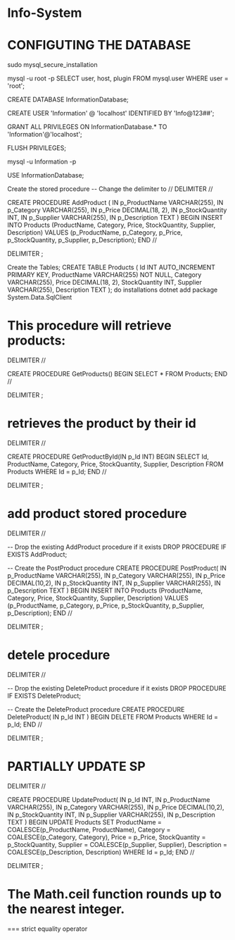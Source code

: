 # Info-System
# CONFIGUTING THE DATABASE
sudo mysql_secure_installation

mysql -u root -p
SELECT user, host, plugin FROM mysql.user WHERE user = 'root';

CREATE DATABASE InformationDatabase;

CREATE USER 'Information' @ 'localhost' IDENTIFIED BY 'Info@123##';

GRANT ALL PRIVILEGES ON InformationDatabase.* TO 'Information'@'localhost';

FLUSH PRIVILEGES;

mysql -u Information -p

USE InformationDatabase;

Create the stored procedure
-- Change the delimiter to //
DELIMITER //

CREATE PROCEDURE AddProduct (
    IN p_ProductName VARCHAR(255),
    IN p_Category VARCHAR(255),
    IN p_Price DECIMAL(18, 2),
    IN p_StockQuantity INT,
    IN p_Supplier VARCHAR(255),
    IN p_Description TEXT
)
BEGIN
    INSERT INTO Products (ProductName, Category, Price, StockQuantity, Supplier, Description)
    VALUES (p_ProductName, p_Category, p_Price, p_StockQuantity, p_Supplier, p_Description);
END //

DELIMITER ;

Create the Tables;
CREATE TABLE Products (
    Id INT AUTO_INCREMENT PRIMARY KEY,
    ProductName VARCHAR(255) NOT NULL,
    Category VARCHAR(255),
    Price DECIMAL(18, 2),
    StockQuantity INT,
    Supplier VARCHAR(255),
    Description TEXT
);
do installations
dotnet add package System.Data.SqlClient
# This procedure will retrieve products:
DELIMITER //

CREATE PROCEDURE GetProducts()
BEGIN
    SELECT * FROM Products;
END //

DELIMITER ;
# retrieves the product by their id
DELIMITER //

CREATE PROCEDURE GetProductById(IN p_Id INT)
BEGIN
    SELECT 
        Id,
        ProductName,
        Category,
        Price,
        StockQuantity,
        Supplier,
        Description
    FROM 
        Products
    WHERE 
        Id = p_Id;
END //

DELIMITER ;
# add product stored procedure
DELIMITER //

-- Drop the existing AddProduct procedure if it exists
DROP PROCEDURE IF EXISTS AddProduct;

-- Create the PostProduct procedure
CREATE PROCEDURE PostProduct(
    IN p_ProductName VARCHAR(255),
    IN p_Category VARCHAR(255),
    IN p_Price DECIMAL(10,2),
    IN p_StockQuantity INT,
    IN p_Supplier VARCHAR(255),
    IN p_Description TEXT
)
BEGIN
    INSERT INTO Products (ProductName, Category, Price, StockQuantity, Supplier, Description)
    VALUES (p_ProductName, p_Category, p_Price, p_StockQuantity, p_Supplier, p_Description);
END //

DELIMITER ;
# detele procedure
DELIMITER //

-- Drop the existing DeleteProduct procedure if it exists
DROP PROCEDURE IF EXISTS DeleteProduct;

-- Create the DeleteProduct procedure
CREATE PROCEDURE DeleteProduct(
    IN p_Id INT
)
BEGIN
    DELETE FROM Products
    WHERE Id = p_Id;
END //

DELIMITER ;
# PARTIALLY UPDATE SP
DELIMITER //

CREATE PROCEDURE UpdateProduct(
    IN p_Id INT,
    IN p_ProductName VARCHAR(255),
    IN p_Category VARCHAR(255),
    IN p_Price DECIMAL(10,2),
    IN p_StockQuantity INT,
    IN p_Supplier VARCHAR(255),
    IN p_Description TEXT
)
BEGIN
    UPDATE Products
    SET 
        ProductName = COALESCE(p_ProductName, ProductName),
        Category = COALESCE(p_Category, Category),
        Price = p_Price,
        StockQuantity = p_StockQuantity,
        Supplier = COALESCE(p_Supplier, Supplier),
        Description = COALESCE(p_Description, Description)
    WHERE Id = p_Id;
END //

DELIMITER ;
# The Math.ceil function rounds up to the nearest integer.

=== strict equality operator